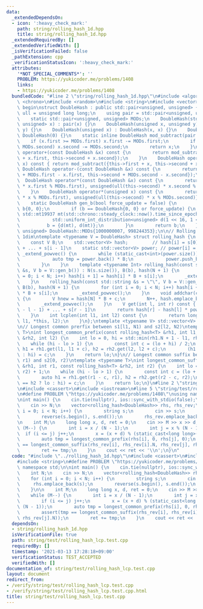 ```yaml
---
data:
  _extendedDependsOn:
  - icon: ':heavy_check_mark:'
    path: string/rolling_hash_1d.hpp
    title: string/rolling_hash_1d.hpp
  _extendedRequiredBy: []
  _extendedVerifiedWith: []
  _isVerificationFailed: false
  _pathExtension: cpp
  _verificationStatusIcon: ':heavy_check_mark:'
  attributes:
    '*NOT_SPECIAL_COMMENTS*': ''
    PROBLEM: https://yukicoder.me/problems/1408
    links:
    - https://yukicoder.me/problems/1408
  bundledCode: "#line 2 \"string/rolling_hash_1d.hpp\"\n#include <algorithm>\n#include\
    \ <chrono>\n#include <random>\n#include <string>\n#include <vector>\n\n// CUT\
    \ begin\nstruct DoubleHash : public std::pair<unsigned, unsigned> {\n    using\
    \ ull = unsigned long long;\n    using pair = std::pair<unsigned, unsigned>;\n\
    \    static std::pair<unsigned, unsigned> MODs;\n    DoubleHash(std::pair<unsigned,\
    \ unsigned> x) : pair(x) {}\n    DoubleHash(unsigned x, unsigned y) : pair(x,\
    \ y) {}\n    DoubleHash(unsigned x) : DoubleHash(x, x) {}\n    DoubleHash() :\
    \ DoubleHash(0) {}\n    static inline DoubleHash mod_subtract(pair x) {\n    \
    \    if (x.first >= MODs.first) x.first -= MODs.first;\n        if (x.second >=\
    \ MODs.second) x.second -= MODs.second;\n        return x;\n    }\n    DoubleHash\
    \ operator+(const DoubleHash &x) const {\n        return mod_subtract({this->first\
    \ + x.first, this->second + x.second});\n    }\n    DoubleHash operator+(unsigned\
    \ x) const { return mod_subtract({this->first + x, this->second + x}); }\n   \
    \ DoubleHash operator-(const DoubleHash &x) const {\n        return mod_subtract({this->first\
    \ + MODs.first - x.first, this->second + MODs.second - x.second});\n    }\n  \
    \  DoubleHash operator*(const DoubleHash &x) const {\n        return {unsigned(ull(this->first)\
    \ * x.first % MODs.first), unsigned(ull(this->second) * x.second % MODs.second)};\n\
    \    }\n    DoubleHash operator*(unsigned x) const {\n        return {unsigned(ull(this->first)\
    \ * x % MODs.first), unsigned(ull(this->second) * x % MODs.second)};\n    }\n\
    \    static DoubleHash gen_b(bool force_update = false) {\n        static DoubleHash\
    \ b{0, 0};\n        if (b == DoubleHash{0, 0} or force_update) {\n           \
    \ std::mt19937 mt(std::chrono::steady_clock::now().time_since_epoch().count());\n\
    \            std::uniform_int_distribution<unsigned> d(1 << 16, 1 << 29);\n  \
    \          b = {d(mt), d(mt)};\n        }\n        return b;\n    }\n};\nstd::pair<unsigned,\
    \ unsigned> DoubleHash::MODs{1000000007, 998244353};\n\n// Rolling Hash (Rabin-Karp),\
    \ 1dim\ntemplate <typename V = DoubleHash> struct rolling_hash {\n    int N;\n\
    \    const V B;\n    std::vector<V> hash;         // hash[i] = s[0] * B^(i - 1)\
    \ + ... + s[i - 1]\n    static std::vector<V> power; // power[i] = B^i\n    void\
    \ _extend_powvec() {\n        while (static_cast<int>(power.size()) <= N) {\n\
    \            auto tmp = power.back() * B;\n            power.push_back(tmp);\n\
    \        }\n    }\n    template <typename Int> rolling_hash(const std::vector<Int>\
    \ &s, V b = V::gen_b()) : N(s.size()), B(b), hash(N + 1) {\n        for (int i\
    \ = 0; i < N; i++) hash[i + 1] = hash[i] * B + s[i];\n        _extend_powvec();\n\
    \    }\n    rolling_hash(const std::string &s = \"\", V b = V::gen_b()) : N(s.size()),\
    \ B(b), hash(N + 1) {\n        for (int i = 0; i < N; i++) hash[i + 1] = hash[i]\
    \ * B + s[i];\n        _extend_powvec();\n    }\n    void addchar(const char &c)\
    \ {\n        V hnew = hash[N] * B + c;\n        N++, hash.emplace_back(hnew);\n\
    \        _extend_powvec();\n    }\n    V get(int l, int r) const { // s[l] * B^(r\
    \ - l - 1) + ... + s[r - 1]\n        return hash[r] - hash[l] * power[r - l];\n\
    \    }\n    int lcplen(int l1, int l2) const {\n        return longest_common_prefix(*this,\
    \ l1, *this, l2);\n    }\n};\ntemplate <typename V> std::vector<V> rolling_hash<V>::power{1};\n\
    \n// Longest common prerfix between s1[l1, N1) and s2[l2, N2)\ntemplate <typename\
    \ T>\nint longest_common_prefix(const rolling_hash<T> &rh1, int l1, const rolling_hash<T>\
    \ &rh2, int l2) {\n    int lo = 0, hi = std::min(rh1.N + 1 - l1, rh2.N + 1 - l2);\n\
    \    while (hi - lo > 1) {\n        const int c = (lo + hi) / 2;\n        auto\
    \ h1 = rh1.get(l1, l1 + c), h2 = rh2.get(l2, l2 + c);\n        (h1 == h2 ? lo\
    \ : hi) = c;\n    }\n    return lo;\n}\n// Longest common suffix between s1[0,\
    \ r1) and s2[0, r2)\ntemplate <typename T>\nint longest_common_suffix(const rolling_hash<T>\
    \ &rh1, int r1, const rolling_hash<T> &rh2, int r2) {\n    int lo = 0, hi = std::min(r1,\
    \ r2) + 1;\n    while (hi - lo > 1) {\n        const int c = (lo + hi) / 2;\n\
    \        auto h1 = rh1.get(r1 - c, r1), h2 = rh2.get(r2 - c, r2);\n        (h1\
    \ == h2 ? lo : hi) = c;\n    }\n    return lo;\n}\n#line 2 \"string/test/rolling_hash_lcp.test.cpp\"\
    \n#include <cassert>\n#include <iostream>\n#line 5 \"string/test/rolling_hash_lcp.test.cpp\"\
    \n#define PROBLEM \"https://yukicoder.me/problems/1408\"\nusing namespace std;\n\
    \nint main() {\n    cin.tie(nullptr), ios::sync_with_stdio(false);\n    int N;\n\
    \    cin >> N;\n    vector<rolling_hash<DoubleHash>> rhs, rhs_rev;\n    for (int\
    \ i = 0; i < N; i++) {\n        string s;\n        cin >> s;\n        rhs.emplace_back(s);\n\
    \        reverse(s.begin(), s.end());\n        rhs_rev.emplace_back(s);\n    }\n\
    \n    int M;\n    long long x, d, ret = 0;\n    cin >> M >> x >> d;\n\n    while\
    \ (M--) {\n        int i = x / (N - 1);\n        int j = x % (N - 1);\n      \
    \  if (i <= j) j++;\n        x = (x + d) % (static_cast<long long>(N) * (N - 1));\n\
    \        auto tmp = longest_common_prefix(rhs[i], 0, rhs[j], 0);\n        assert(tmp\
    \ == longest_common_suffix(rhs_rev[i], rhs_rev[i].N, rhs_rev[j], rhs_rev[j].N));\n\
    \        ret += tmp;\n    }\n    cout << ret << '\\n';\n}\n"
  code: "#include \"../rolling_hash_1d.hpp\"\n#include <cassert>\n#include <iostream>\n\
    #include <string>\n#define PROBLEM \"https://yukicoder.me/problems/1408\"\nusing\
    \ namespace std;\n\nint main() {\n    cin.tie(nullptr), ios::sync_with_stdio(false);\n\
    \    int N;\n    cin >> N;\n    vector<rolling_hash<DoubleHash>> rhs, rhs_rev;\n\
    \    for (int i = 0; i < N; i++) {\n        string s;\n        cin >> s;\n   \
    \     rhs.emplace_back(s);\n        reverse(s.begin(), s.end());\n        rhs_rev.emplace_back(s);\n\
    \    }\n\n    int M;\n    long long x, d, ret = 0;\n    cin >> M >> x >> d;\n\n\
    \    while (M--) {\n        int i = x / (N - 1);\n        int j = x % (N - 1);\n\
    \        if (i <= j) j++;\n        x = (x + d) % (static_cast<long long>(N) *\
    \ (N - 1));\n        auto tmp = longest_common_prefix(rhs[i], 0, rhs[j], 0);\n\
    \        assert(tmp == longest_common_suffix(rhs_rev[i], rhs_rev[i].N, rhs_rev[j],\
    \ rhs_rev[j].N));\n        ret += tmp;\n    }\n    cout << ret << '\\n';\n}\n"
  dependsOn:
  - string/rolling_hash_1d.hpp
  isVerificationFile: true
  path: string/test/rolling_hash_lcp.test.cpp
  requiredBy: []
  timestamp: '2021-03-13 17:28:18+09:00'
  verificationStatus: TEST_ACCEPTED
  verifiedWith: []
documentation_of: string/test/rolling_hash_lcp.test.cpp
layout: document
redirect_from:
- /verify/string/test/rolling_hash_lcp.test.cpp
- /verify/string/test/rolling_hash_lcp.test.cpp.html
title: string/test/rolling_hash_lcp.test.cpp
---
```

